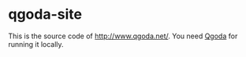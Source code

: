 # qgoda-site

This is the source code of http://www.qgoda.net/.  You need [Qgoda](https://github.com/gflohr/qgoda) for running it locally.